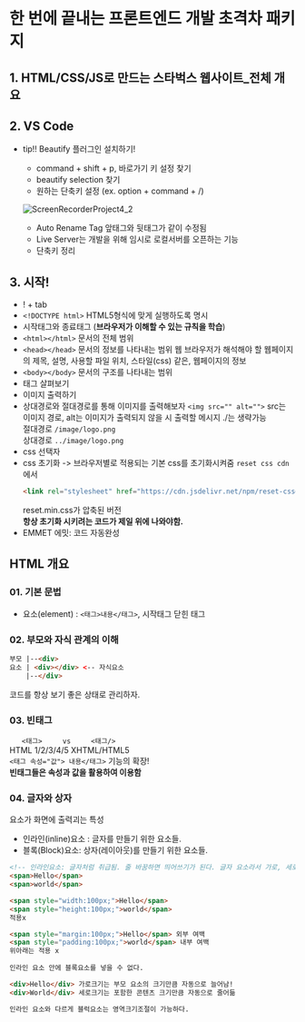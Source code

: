 # 한 번에 끝내는 프론트엔드 개발 초격차 패키지
## 1. HTML/CSS/JS로 만드는 스타벅스 웹사이트_전체 개요
## 2. VS Code
- tip!! Beautify 플러그인 설치하기! 
    - command + shift + p, 바로가기 키 설정 찾기
    - beautify selection 찾기
    - 원하는 단축키 설정 (ex. option + command + /)

    ![ScreenRecorderProject4_2](https://user-images.githubusercontent.com/62678380/110417331-bbfad000-80d8-11eb-99a0-432995bb4ee9.gif)

    - Auto Rename Tag 앞태그와 뒷태그가 같이 수정됨
    - Live Server는 개발을 위해 임시로 로컬서버를 오픈하는 기능
    - 단축키 정리

## 3. 시작!
  - ! + tab
  - ```<!DOCTYPE html>``` HTML5형식에 맞게 실행하도록 명시
  - 시작태그와 종료태그 (**브라우저가 이해할 수 있는 규칙을 학습**)
  - ```<html></html>``` 문서의 전체 범위
  - ```<head></head>``` 문서의 정보를 나타내는 범위
    웹 브라우저가 해석해야 할 웹페이지의 제목, 설명, 사용할 파일 위치, 스타일(css) 같은, 웹페이지의 정보
  - ```<body></body>``` 문서의 구조를 나타내는 범위
  - 태그 살펴보기
  - 이미지 출력하기
  - 상대경로와 절대경로를 통해 이미지를 출력해보자
    ```<img src="" alt="">``` src는 이미지 경로, alt는 이미지가 출력되지 않을 시 출력할 메시지
    ./는 생략가능   
    절대경로 ```/image/logo.png```   
    상대경로 ```../image/logo.png```   
  - css 선택자
  - css 초기화 -> 브라우저별로 적용되는 기본 css를 초기화시켜줌
    ```reset css cdn``` 에서 
    ``` HTML
    <link rel="stylesheet" href="https://cdn.jsdelivr.net/npm/reset-css@5.0.1/reset.min.css">
    ```    
    reset.min.css가 압축된 버전   
    **항상 초기화 시키려는 코드가 제일 위에 나와야함.**
  - EMMET 에밋: 코드 자동완성

## HTML 개요
### 01. 기본 문법
- 요소(element) : ```<태그>내용</태그>```, 시작태그 닫힌 태그
### 02. 부모와 자식 관계의 이해
```HTML
부모 |--<div>
요소 | <div></div> <-- 자식요소
    |--</div>
```
 코드를 항상 보기 좋은 상태로 관리하자.

### 03. 빈태그
```   <태그>     vs     <태그/>```   
HTML 1/2/3/4/5    XHTML/HTML5   
```<태그 속성="값"> 내용</태그>``` 기능의 확장!   
**빈태그들은 속성과 값을 활용하여 이용함**   
### 04. 글자와 상자
요소가 화면에 출력괴는 특성
- 인라인(inline)요소 : 글자를 만들기 위한 요소들.
- 블록(Block)요소: 상자(레이아웃)를 만들기 위한 요소들.

```HTML
<!-- 인라인요소: 글자처럼 취급됨. 줄 바꿈하면 띄어쓰기가 된다. 글자 요소라서 가로, 세로 크기를 조정할 수 없다-->
<span>Hello</span>
<span>world</span>

<span style="width:100px;">Hello</span>
<span style="height:100px;">world</span> 
적용x

<span style="margin:100px;">Hello</span> 외부 여백
<span style="padding:100px;">world</span> 내부 여백
위아래는 적용 x   
   
인라인 요소 안에 블록요소를 넣을 수 없다.   
```
```HTML
<div>Hello</div> 가로크기는 부모 요소의 크기만큼 자동으로 늘어남!
<div>World</div> 세로크기는 포함한 콘텐츠 크기만큼 자동으로 줄어듦

인라인 요소와 다르게 블럭요소는 영역크기조절이 가능하다.
```